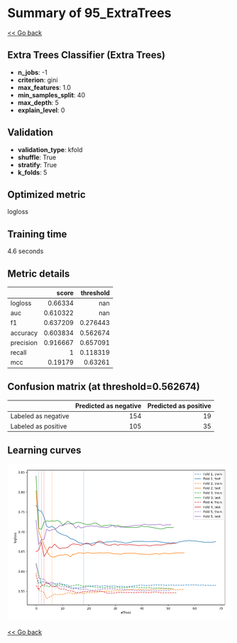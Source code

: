 # Summary of 95_ExtraTrees

[<< Go back](../README.md)


## Extra Trees Classifier (Extra Trees)
- **n_jobs**: -1
- **criterion**: gini
- **max_features**: 1.0
- **min_samples_split**: 40
- **max_depth**: 5
- **explain_level**: 0

## Validation
 - **validation_type**: kfold
 - **shuffle**: True
 - **stratify**: True
 - **k_folds**: 5

## Optimized metric
logloss

## Training time

4.6 seconds

## Metric details
|           |    score |   threshold |
|:----------|---------:|------------:|
| logloss   | 0.66334  |  nan        |
| auc       | 0.610322 |  nan        |
| f1        | 0.637209 |    0.276443 |
| accuracy  | 0.603834 |    0.562674 |
| precision | 0.916667 |    0.657091 |
| recall    | 1        |    0.118319 |
| mcc       | 0.19179  |    0.63261  |


## Confusion matrix (at threshold=0.562674)
|                     |   Predicted as negative |   Predicted as positive |
|:--------------------|------------------------:|------------------------:|
| Labeled as negative |                     154 |                      19 |
| Labeled as positive |                     105 |                      35 |

## Learning curves
![Learning curves](learning_curves.png)

[<< Go back](../README.md)
